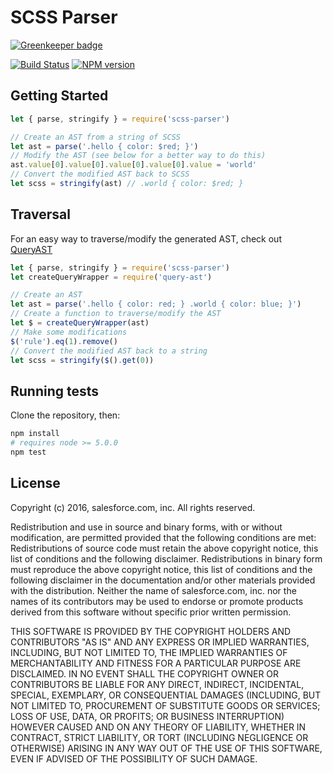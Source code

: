 # SCSS Parser

[![Greenkeeper badge](https://badges.greenkeeper.io/salesforce-ux/scss-parser.svg)](https://greenkeeper.io/)

[![Build Status][travis-image]][travis-url]
[![NPM version][npm-image]][npm-url]

## Getting Started

```javascript
let { parse, stringify } = require('scss-parser')

// Create an AST from a string of SCSS
let ast = parse('.hello { color: $red; }')
// Modify the AST (see below for a better way to do this)
ast.value[0].value[0].value[0].value[0].value = 'world'
// Convert the modified AST back to SCSS
let scss = stringify(ast) // .world { color: $red; }
```

## Traversal

For an easy way to traverse/modify the generated AST, check out [QueryAST](https://github.com/salesforce-ux/query-ast)

```javascript
let { parse, stringify } = require('scss-parser')
let createQueryWrapper = require('query-ast')

// Create an AST
let ast = parse('.hello { color: red; } .world { color: blue; }')
// Create a function to traverse/modify the AST
let $ = createQueryWrapper(ast)
// Make some modifications
$('rule').eq(1).remove()
// Convert the modified AST back to a string
let scss = stringify($().get(0))
```

## Running tests

Clone the repository, then:

```bash
npm install
# requires node >= 5.0.0
npm test
```

## License

Copyright (c) 2016, salesforce.com, inc. All rights reserved.

Redistribution and use in source and binary forms, with or without modification, are permitted provided that the following conditions are met:
Redistributions of source code must retain the above copyright notice, this list of conditions and the following disclaimer.
Redistributions in binary form must reproduce the above copyright notice, this list of conditions and the following disclaimer in the documentation and/or other materials provided with the distribution.
Neither the name of salesforce.com, inc. nor the names of its contributors may be used to endorse or promote products derived from this software without specific prior written permission.

THIS SOFTWARE IS PROVIDED BY THE COPYRIGHT HOLDERS AND CONTRIBUTORS "AS IS" AND ANY EXPRESS OR IMPLIED WARRANTIES, INCLUDING, BUT NOT LIMITED TO, THE IMPLIED WARRANTIES OF MERCHANTABILITY AND FITNESS FOR A PARTICULAR PURPOSE ARE DISCLAIMED. IN NO EVENT SHALL THE COPYRIGHT OWNER OR CONTRIBUTORS BE LIABLE FOR ANY DIRECT, INDIRECT, INCIDENTAL, SPECIAL, EXEMPLARY, OR CONSEQUENTIAL DAMAGES (INCLUDING, BUT NOT LIMITED TO, PROCUREMENT OF SUBSTITUTE GOODS OR SERVICES; LOSS OF USE, DATA, OR PROFITS; OR BUSINESS INTERRUPTION) HOWEVER CAUSED AND ON ANY THEORY OF LIABILITY, WHETHER IN CONTRACT, STRICT LIABILITY, OR TORT (INCLUDING NEGLIGENCE OR OTHERWISE) ARISING IN ANY WAY OUT OF THE USE OF THIS SOFTWARE, EVEN IF ADVISED OF THE POSSIBILITY OF SUCH DAMAGE.

[npm-url]: https://npmjs.org/package/scss-parser
[npm-image]: http://img.shields.io/npm/v/scss-parser.svg

[travis-url]: https://travis-ci.org/salesforce-ux/scss-parser
[travis-image]: https://travis-ci.org/salesforce-ux/scss-parser.svg?branch=master
